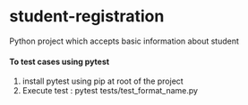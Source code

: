 # student-registration
Python project which accepts basic information about student

#### To test cases using pytest
1. install pytest using pip at root of the project
2. Execute test : pytest tests/test_format_name.py
